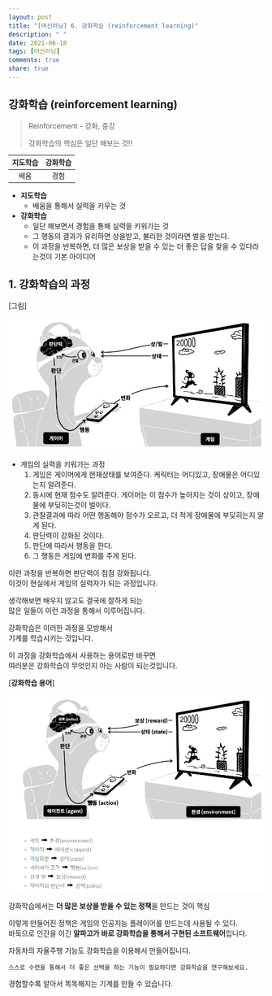 ```yaml
---
layout: post
title: "[머신러닝] 6. 강화학습 (reinforcement learning)"
description: " "
date: 2021-06-18
tags: [머신러닝]
comments: true
share: true
---
```


## 강화학습 (reinforcement learning)

> Reinforcement - 강화, 증강
>
> 강화학습의 핵심은 일단 해보는 것!!



| 지도학습 | 강화학습 |
| :------: | :------: |
|   배움   |   경험   |



- **지도학습**
  - 배움을 통해서 실력을 키우는 것
- **강화학습**
  - 일단 해보면서 경험을 통해 실력을 키워가는 것
  - 그 행동의 결과가 유리하면 상을받고, 불리한 것이라면 벌을 받는다.
  - 이 과정을 반복하면, 더 많은 보상을 받을 수 있는 더 좋은 답을 찾을 수 있다라는것이 기본 아이디어





## 1. 강화학습의 과정

[그림]

![image-20200825012154745](images/image-20200825012154745.png)

- 게임의 실력을 키워가는 과정
  1. 게임은 게이머에게 현재상태를 보여준다. 케릭터는 어디있고, 장애물은 어디있는지 알려준다.
  2. 동시에 현재 점수도 알려준다. 게이머는 이 점수가 높아지는 것이 상이고, 장애물에 부딪히는것이 벌이다.
  3. 관찰결과에 따라 어떤 행동해야 점수가 오르고, 더 적게 장애물에 부딪히는지 알게 된다.
  4. 판단력이 강화된 것이다.
  5. 판단에 따라서 행동을 한다.
  6. 그 행동은 게임에 변화를 주게 된다.



이런 과정을 반복하면 판단력이 점점 강화됩니다.<br>
이것이 현실에서 게임의 실력자가 되는 과정입니다.

생각해보면 배우지 않고도 결국에 잘하게 되는<br>
많은 일들이 이런 과정을 통해서 이루어집니다.

강화학습은 이러한 과정을 모방해서<br>
기계를 학습시키는 것입니다.

이 과정을 강화학습에서 사용하는 용어로만 바꾸면<br>
여러분은 강화학습이 무엇인지 아는 사람이 되는것입니다.



[**강화학습 용어**]

![image-20200825012446492](images/image-20200825012446492.png)



강화학습에서는 **더 많은 보상을 받을 수 있는 정책**을 만드는 것이 핵심



이렇게 만들어진 정책은 게임의 인공지능 플레이어를 만드는데 사용될 수 있다.<br>
바둑으로 인간을 이긴 **알파고가 바로 강화학습을 통해서 구현된 소프트웨어**입니다.

자동차의 자율주행 기능도 강화학습을 이용해서 만들어집니다.

```
스스로 수련을 통해서 더 좋은 선택을 하는 기능이 필요하다면 강화학습을 연구해보세요.
```

경험할수록 알아서 똑똑해지는 기계를 만들 수 있습니다.